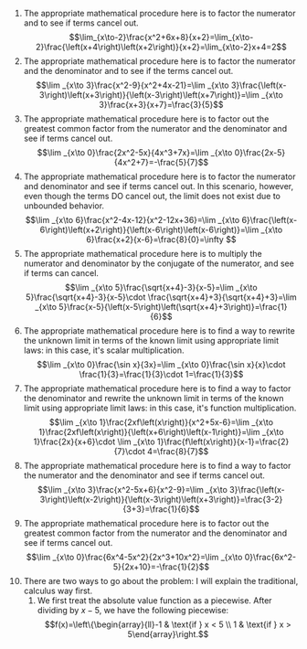 1. The appropriate mathematical procedure here is to factor the numerator and to see if terms cancel out. $$\lim_{x\to-2}\frac{x^2+6x+8}{x+2}=\lim_{x\to-2}\frac{\left(x+4\right)\left(x+2\right)}{x+2}=\lim_{x\to-2}x+4=2$$
2. The appropriate mathematical procedure here is to factor the numerator and the denominator and to see if the terms cancel out. $$\lim _{x\to 3}\frac{x^2-9}{x^2+4x-21}=\lim _{x\to 3}\frac{\left(x-3\right)\left(x+3\right)}{\left(x-3\right)\left(x+7\right)}=\lim _{x\to 3}\frac{x+3}{x+7}=\frac{3}{5}$$
3. The appropriate mathematical procedure here is to factor out the greatest common factor from the numerator and the denominator and see if terms cancel out. $$\lim _{x\to 0}\frac{2x^2-5x}{4x^3+7x}=\lim _{x\to 0}\frac{2x-5}{4x^2+7}=-\frac{5}{7}$$
4. The appropriate mathematical procedure here is to factor the numerator and denominator and see if terms cancel out. In this scenario, however, even though the terms DO cancel out, the limit does not exist due to unbounded behavior. $$\lim _{x\to 6}\frac{x^2-4x-12}{x^2-12x+36}=\lim _{x\to 6}\frac{\left(x-6\right)\left(x+2\right)}{\left(x-6\right)\left(x-6\right)}=\lim _{x\to 6}\frac{x+2}{x-6}=\frac{8}{0}=\infty $$
5. The appropriate mathematical procedure here is to multiply the numerator and denominator by the conjugate of the numerator, and see if terms can cancel. $$\lim _{x\to 5}\frac{\sqrt{x+4}-3}{x-5}=\lim _{x\to 5}\frac{\sqrt{x+4}-3}{x-5}\cdot \frac{\sqrt{x+4}+3}{\sqrt{x+4}+3}=\lim _{x\to 5}\frac{x-5}{\left(x-5\right)\left(\sqrt{x+4}+3\right)}=\frac{1}{6}$$
6. The appropriate mathematical procedure here is to find a way to rewrite the unknown limit in terms of the known limit using appropriate limit laws: in this case, it's scalar multiplication. $$\lim _{x\to 0}\frac{\sin x}{3x}=\lim _{x\to 0}\frac{\sin x}{x}\cdot \frac{1}{3}=\frac{1}{3}\cdot 1=\frac{1}{3}$$
7. The appropriate mathematical procedure here is to find a way to factor the denominator and rewrite the unknown limit in terms of the known limit using appropriate limit laws: in this case, it's function multiplication. $$\lim _{x\to 1}\frac{2xf\left(x\right)}{x^2+5x-6}=\lim _{x\to 1}\frac{2xf\left(x\right)}{\left(x+6\right)\left(x-1\right)}=\lim _{x\to 1}\frac{2x}{x+6}\cdot \lim _{x\to 1}\frac{f\left(x\right)}{x-1}=\frac{2}{7}\cdot 4=\frac{8}{7}$$
8. The appropriate mathematical procedure here is to find a way to factor the numerator and the denominator and see if terms cancel out. $$\lim _{x\to 3}\frac{x^2-5x+6}{x^2-9}=\lim _{x\to 3}\frac{\left(x-3\right)\left(x-2\right)}{\left(x-3\right)\left(x+3\right)}=\frac{3-2}{3+3}=\frac{1}{6}$$
9. The appropriate mathematical procedure here is to factor out the greatest common factor from the numerator and the denominator and see if terms cancel out. $$\lim _{x\to 0}\frac{6x^4-5x^2}{2x^3+10x^2}=\lim _{x\to 0}\frac{6x^2-5}{2x+10}=-\frac{1}{2}$$
10. There are two ways to go about the problem: I will explain the traditional, calculus way first.
	1. We first treat the absolute value function as a piecewise. After dividing by $x-5$, we have the following piecewise: $$f(x)=\left\{\begin{array}{ll}-1 & \text{if } x < 5 \\ 1 & \text{if } x > 5\end{array}\right.$$ 